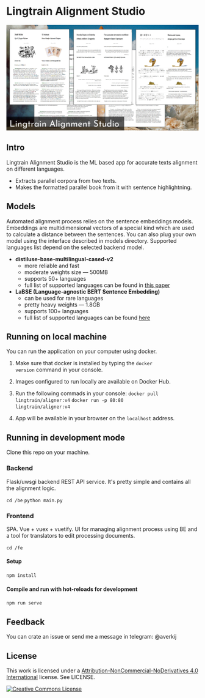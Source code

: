 # Lingtrain Alignment Studio

![asd](/img/title.jpg)

## Intro

Lingtrain Alignment Studio is the ML based app for accurate texts alignment on different languages.

- Extracts parallel corpora from two texts.
- Makes the formatted parallel book from it with sentence highlightning.

## Models

Automated alignment process relies on the sentence embeddings models. Embeddings are multidimensional vectors of a special kind which are used to calculate a distance between the sentences. You can also plug your own model using the interface described in models directory. Supported languages list depend on the selected backend model.

- **distiluse-base-multilingual-cased-v2**
  - more reliable and fast
  - moderate weights size — 500MB
  - supports 50+ languages
  - full list of supported languages can be found in [this paper](https://arxiv.org/abs/2004.09813)
- **LaBSE (Language-agnostic BERT Sentence Embedding)**
  - can be used for rare languages
  - pretty heavy weights — 1.8GB
  - supports 100+ languages
  - full list of supported languages can be found [here](https://arxiv.org/abs/2007.01852)

## Running on local machine

You can run the application on your computer using docker.

1. Make sure that docker is installed by typing the <code>docker version</code> command in your console.
2. Images configured to run locally are available on Docker Hub.

3. Run the following commads in your console:
<code>docker pull lingtrain/aligner:v4</code>
<code>docker run -p 80:80 lingtrain/aligner:v4</code>

4. App will be available in your browser on the <code>localhost</code> address.

## Running in development mode

Clone this repo on your machine.

### Backend

Flask/uwsgi backend REST API service. It's pretty simple and contains all the alignment logic.

<code>cd /be</code>
<code>python main.py</code>

### Frontend

SPA. Vue + vuex + vuetify. UI for managing alignment process using BE and a tool for translators to edit processing documents.

<code>cd /fe</code>

#### Setup

<code>npm install</code>

#### Compile and run with hot-reloads for development

<code>npm run serve</code>

## Feedback

You can crate an issue or send me a message in telegram: @averkij

## License

This work is licensed under a [Attribution-NonCommercial-NoDerivatives 4.0 International](http://creativecommons.org/licenses/by-nc-nd/4.0/) license. See LICENSE.

<a rel="license" href="http://creativecommons.org/licenses/by-nc-nd/4.0/"><img alt="Creative Commons License" style="border-width:0" src="https://i.creativecommons.org/l/by-nc-nd/4.0/88x31.png" /></a>
